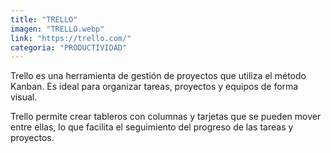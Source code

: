 ```yaml
---
title: "TRELLO"
imagen: "TRELLO.webp"
link: "https://trello.com/"
categoria: "PRODUCTIVIDAD"
---
```


Trello es una herramienta de gestión de proyectos que utiliza el método Kanban. Es ideal para organizar tareas, proyectos y equipos de forma visual. 

Trello permite crear tableros con columnas y tarjetas que se pueden mover entre ellas, lo que facilita el seguimiento del progreso de las tareas y proyectos.